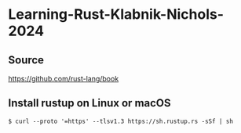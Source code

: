 # Learning-Rust-Klabnik-Nichols-2024

## Source

https://github.com/rust-lang/book

## Install rustup on Linux or macOS

```unix
$ curl --proto '=https' --tlsv1.3 https://sh.rustup.rs -sSf | sh
```
